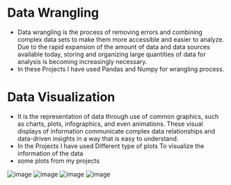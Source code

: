 # Data Wrangling </br>
- Data wrangling is the process of removing errors and combining complex data sets to make them more accessible and easier to analyze. Due to the rapid expansion of the amount of data and data sources available today, storing and organizing large quantities of data for analysis is becoming increasingly necessary. 
- In these Projects I have used Pandas and Numpy for wrangling process. 
# Data Visualization </br>
- It is the representation of data through use of common graphics, such as charts, plots, infographics, and even animations. These visual displays of information communicate complex data relationships and data-driven insights in a way that is easy to understand.
- In the Projects I have used Different type of plots To visualize the information of the data 
- some plots from my projects
 
![image](https://github.com/Bedadeepa/Data-Wrangling__Visualization/assets/60592370/538e85e4-7000-4b8f-b334-37deb0a8ea74)
![image](https://github.com/Bedadeepa/Data-Wrangling__Visualization/assets/60592370/e8297aa7-d47e-4154-891c-63c4464d5e7a)
![image](https://github.com/Bedadeepa/Data-Wrangling__Visualization/assets/60592370/5b84fb0f-b5d8-420a-b792-4a6b76cc0229)
![image](https://github.com/Bedadeepa/Data-Wrangling__Visualization/assets/60592370/f5c94b76-0ca3-42d7-a460-99b87d80ff98)

